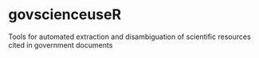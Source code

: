 # govscienceuseR
Tools for automated extraction and disambiguation of scientific resources cited in government documents
